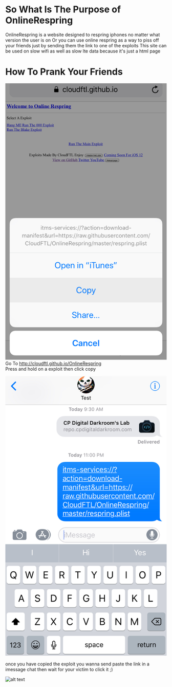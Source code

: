 # So What Is The Purpose of OnlineRespring 
OnlineRespring is a website designed to respring iphones no matter what version the user is on 
Or you can use online respring as a way to piss off your friends just by sending them the link to one of the exploits
This site can be used on slow wifi as well as slow lte data because it's just a html page

# How To Prank Your Friends 

![alt text](screenshots/IMG_E0059.JPG "PrankExapme")
Go To http://cloudftl.github.io/OnlineRespring  
Press and hold on a exploit then click copy

![alt text](screenshots/IMG_E0058.JPG "HowTo")

once you have copied the exploit you wanna send paste the link in a imessage chat
then wait for your victim to click it ;)

![alt text](screenshots/EGU.gif "PrankExapme")
